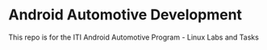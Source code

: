 # Android Automotive Development

This repo is for the ITI Android Automotive Program - Linux Labs and Tasks
